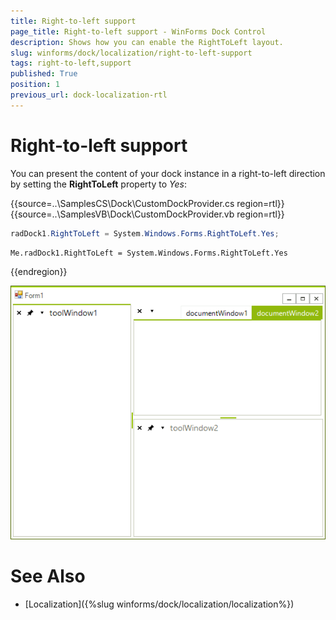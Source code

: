 ```yaml
---
title: Right-to-left support
page_title: Right-to-left support - WinForms Dock Control
description: Shows how you can enable the RightToLeft layout.
slug: winforms/dock/localization/right-to-left-support
tags: right-to-left,support
published: True
position: 1
previous_url: dock-localization-rtl
---
```


# Right-to-left support
 
You can present the content of your dock instance in a right-to-left direction by setting the __RightToLeft__ property to *Yes*: 

{{source=..\SamplesCS\Dock\CustomDockProvider.cs region=rtl}} 
{{source=..\SamplesVB\Dock\CustomDockProvider.vb region=rtl}} 

````C#
radDock1.RightToLeft = System.Windows.Forms.RightToLeft.Yes;

````
````VB.NET
Me.radDock1.RightToLeft = System.Windows.Forms.RightToLeft.Yes

````

{{endregion}} 

![dock-localization-rtl 001](images/dock-localization-rtl001.png)

# See Also

* [Localization]({%slug winforms/dock/localization/localization%})
